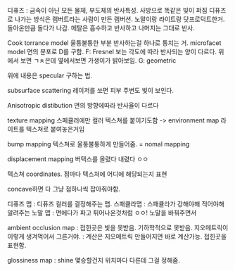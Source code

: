 디퓨즈 : 금속이 아닌 모든 물체, 부도체의 반사특성. 사방으로 똑같은 빛이 퍼짐
디퓨즈로 나가는 방식은 램버트라는 사람이 만든 램버션. 노말이랑 라이트랑 닷프로덕트한거. 돌아온만큼 돌다가 나감.
메탈은 흡수하고 반사하고 나머지는 그대로 반사.

Cook torrance model
울퉁불퉁한 부분 반사하는걸 하나로 퉁치는 거.
microfacet model
면의 분포로 D를 구함.
F: Fresnel 보는 각도에 따라 반사되는 양이 다르다. 위에서 보면 ㄱㅊ은데 옆에서보면 가생이가 밝아보임.
G: geometric

위에 내용은 specular 구하는 법.

subsurface scattering 레이저를 쏘면 피부 주변도 빛이 보인다.

Anisotropic distibution 면의 방향에따라 반사율이 다르다

texture mapping
스페큘러에만 컬러 텍스쳐를 붙이기도함 -> environment map 라이트를 텍스쳐로 붙여놓은거임

bump mapping
텍스쳐로 울퉁불퉁하게 만들어줌.
= nomal mapping

displacement mapping
버택스를 올렸다 내렸다 ㅇㅇ

텍스쳐 coordinates.
점마다 텍스처에 어디에 해당되는지 표현

concave하면 다 그냥 점하나씩 잡아줘야함.

디퓨즈 맵 : 디퓨즈 컬러를 결정해주는 맵.
스패큘라맵 : 스패큘라가 강해야해 적어야해 알려주는
노말 맵 : 면에다가 파고 튀어나온것처럼 ㅇㅇ! 노말을 바꿔주면서

ambient occlusion map
: 접힌곳은 빛을 못받음. 기하학적으로 못받음. 지오메트릭이 이렇게 생겨먹어서 그른거야.
: 계산은 지오메트릭 만들어지면 바로 계산가능. 접힌곳을 표현함.

glossiness map : shine 몇승할건지 위치마다 다른데 그걸 정해줌.
